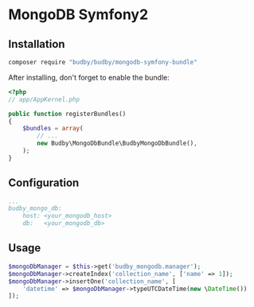 # MongoDB Symfony2

Installation
------------

```bash
composer require "budby/budby/mongodb-symfony-bundle"
```

After installing, don't forget to enable the bundle:

```php
<?php
// app/AppKernel.php

public function registerBundles()
{
    $bundles = array(
        // ...
        new Budby\MongoDbBundle\BudbyMongoDbBundle(),
    );
}
```

Configuration
-------------
```yaml
...
budby_mongo_db:
    host: <your_mongodb_host>
    db:   <your_mongodb_db>
```

Usage
-----
```php
$mongoDbManager = $this->get('budby_mongodb.manager');
$mongoDbManager->createIndex('collection_name', ['name' => 1]);
$mongoDbManager->insertOne('collection_name', [
    'datetime' => $mongoDbManager->typeUTCDateTime(new \DateTime())
]);
```
